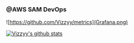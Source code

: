 ### @AWS SAM DevOps

![https://github.com/Vizzyy/metrics](Grafana.png)


[![Vizzyy's github stats](https://github-readme-stats.vercel.app/api?username=Vizzyy&show_icons=true&count_private=true&theme=tokyonight)](https://github-readme-stats.vercel.app/api?username=Vizzyy&show_icons=true&count_private=true&theme=tokyonight)

